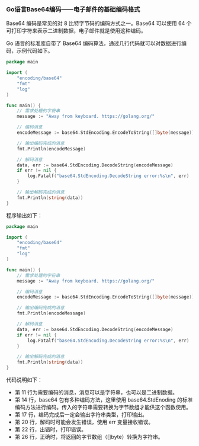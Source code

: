 ### Go语言Base64编码——电子邮件的基础编码格式

Base64 编码是常见的对 8 比特字节码的编码方式之一。Base64 可以使用 64 个可打印字符来表示二进制数据，电子邮件就是使用这种编码。

Go 语言的标准库自带了 Base64 编码算法，通过几行代码就可以对数据进行编码，示例代码如下。

```go
package main

import (
	"encoding/base64"
	"fmt"
	"log"
)

func main() {
	// 需求处理的字符串
	message := "Away from keyboard. https://golang.org/"

	// 编码消息
	encodeMessage := base64.StdEncoding.EncodeToString([]byte(message))

	// 输出编码完成的消息
	fmt.Println(encodeMessage)

	// 解码消息
	data, err := base64.StdEncoding.DecodeString(encodeMessage)
	if err != nil {
		log.Fatalf("base64.StdEncoding.DecodeString error:%s\n", err)
	}

	// 输出解码完成的消息
	fmt.Println(string(data))
}
```

程序输出如下：

```go
package main

import (
	"encoding/base64"
	"fmt"
	"log"
)

func main() {
	// 需求处理的字符串
	message := "Away from keyboard. https://golang.org/"

	// 编码消息
	encodeMessage := base64.StdEncoding.EncodeToString([]byte(message))

	// 输出编码完成的消息
	fmt.Println(encodeMessage)

	// 解码消息
	data, err := base64.StdEncoding.DecodeString(encodeMessage)
	if err != nil {
		log.Fatalf("base64.StdEncoding.DecodeString error:%s\n", err)
	}

	// 输出解码完成的消息
	fmt.Println(string(data))
}
```

代码说明如下：
- 第 11 行为需要编码的消息，消息可以是字符串，也可以是二进制数据。
- 第 14 行，base64 包有多种编码方法，这里使用 base64.StdEnoding 的标准编码方法进行编码。传入的字符串需要转换为字节数组才能供这个函数使用。
- 第 17 行，编码完成后一定会输出字符串类型，打印输出。
- 第 20 行，解码时可能会发生错误，使用 err 变量接收错误。
- 第 22 行，出错时，打印错误。
- 第 26 行，正确时，将返回的字节数组（[]byte）转换为字符串。
